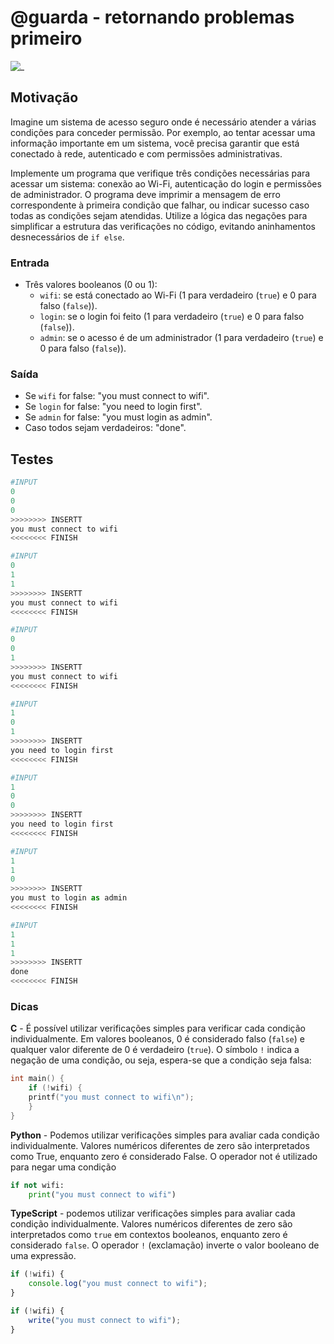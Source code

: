 # @guarda - retornando problemas primeiro

![_](cover.jpg)

## Motivação

Imagine um sistema de acesso seguro onde é necessário atender a várias condições para conceder permissão. Por exemplo, ao tentar acessar uma informação importante em um sistema, você precisa garantir que está conectado à rede, autenticado e com permissões administrativas.

Implemente um programa que verifique três condições necessárias para acessar um sistema: conexão ao Wi-Fi, autenticação do login e permissões de administrador. O programa deve imprimir a mensagem de erro correspondente à primeira condição que falhar, ou indicar sucesso caso todas as condições sejam atendidas. Utilize a lógica das negações para simplificar a estrutura das verificações no código, evitando aninhamentos desnecessários de `if else`.

### Entrada

- Três valores booleanos (0 ou 1):
  - `wifi`: se está conectado ao Wi-Fi (1 para verdadeiro (`true`) e 0 para falso (`false`)).
  - `login`: se o login foi feito (1 para verdadeiro (`true`) e 0 para falso (`false`)).
  - `admin`: se o acesso é de um administrador (1 para verdadeiro (`true`) e 0 para falso (`false`)).

### Saída

- Se `wifi` for false: "you must connect to wifi".
- Se `login` for false: "you need to login first".
- Se `admin` for false: "you must login as admin".
- Caso todos sejam verdadeiros: "done".

## Testes

``` py
#INPUT
0
0
0
>>>>>>>> INSERTT
you must connect to wifi
<<<<<<<< FINISH
```

```py
#INPUT
0
1
1
>>>>>>>> INSERTT
you must connect to wifi
<<<<<<<< FINISH
```

```py
#INPUT
0
0
1
>>>>>>>> INSERTT
you must connect to wifi
<<<<<<<< FINISH
```

```py
#INPUT
1
0
1
>>>>>>>> INSERTT
you need to login first
<<<<<<<< FINISH
```

```py
#INPUT
1
0
0
>>>>>>>> INSERTT
you need to login first
<<<<<<<< FINISH
```

```py
#INPUT
1
1
0
>>>>>>>> INSERTT
you must to login as admin
<<<<<<<< FINISH
```

```py
#INPUT
1
1
1
>>>>>>>> INSERTT
done
<<<<<<<< FINISH

```

### Dicas

**C** - É possível utilizar verificações simples para verificar cada condição individualmente. Em valores booleanos, 0 é considerado falso (`false`) e qualquer valor diferente de 0 é verdadeiro (`true`). O símbolo `!` indica a negação de uma condição, ou seja, espera-se que a condição seja falsa:

```c
int main() {
    if (!wifi) {
    printf("you must connect to wifi\n");
    }
}
```

**Python** - Podemos utilizar verificações simples para avaliar cada condição individualmente. Valores numéricos diferentes de zero são interpretados como True, enquanto zero é considerado False. O operador not é utilizado para negar uma condição

```py
if not wifi:
    print("you must connect to wifi")
```

**TypeScript** - podemos utilizar verificações simples para avaliar cada condição individualmente. Valores numéricos diferentes de zero são interpretados como `true` em contextos booleanos, enquanto zero é considerado `false`. O operador `!` (exclamação) inverte o valor booleano de uma expressão.

```ts
if (!wifi) {
    console.log("you must connect to wifi");
}
```

```ts
if (!wifi) {
    write("you must connect to wifi");
}
```
